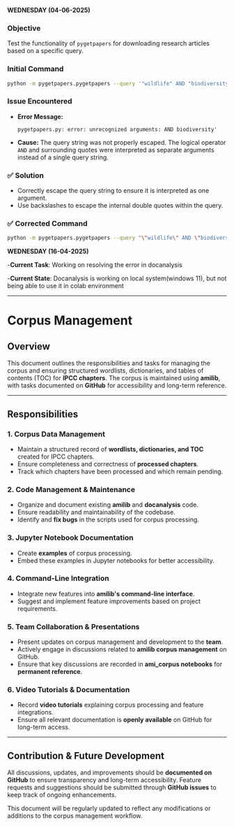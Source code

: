 
**WEDNESDAY (04-06-2025)**

### Objective

Test the functionality of `pygetpapers` for downloading research articles based on a specific query.

### Initial Command

```bash
python -m pygetpapers.pygetpapers --query '"wildlife" AND "biodiversity"' --pdf --limit 5 --output downloaded_file --api openalex --output Wildlife
```

### Issue Encountered

* **Error Message:**

  ```
  pygetpapers.py: error: unrecognized arguments: AND biodiversity'
  ```
* **Cause:**
  The query string was not properly escaped. The logical operator `AND` and surrounding quotes were interpreted as separate arguments instead of a single query string.

### ✅ Solution

* Correctly escape the query string to ensure it is interpreted as one argument.
* Use backslashes to escape the internal double quotes within the query.

### ✅ Corrected Command

```bash
python -m pygetpapers.pygetpapers --query "\"wildlife\" AND \"biodiversity\"" --pdf --limit 5 --output Wildlife --api openalex
```


**WEDNESDAY (16-04-2025)**

-**Current Task**: Working on resolving the error in docanalysis

-**Current State**: Docanalysis is working on local system(windows 11), but not being able to use it in colab environment

---
# Corpus Management

## Overview  
This document outlines the responsibilities and tasks for managing the corpus and ensuring structured wordlists, dictionaries, and tables of contents (TOC) for **IPCC chapters**. The corpus is maintained using **amilib**, with tasks documented on **GitHub** for accessibility and long-term reference.

---

## Responsibilities  

### 1. **Corpus Data Management**  
- Maintain a structured record of **wordlists, dictionaries, and TOC** created for IPCC chapters.  
- Ensure completeness and correctness of **processed chapters**.  
- Track which chapters have been processed and which remain pending.  

### 2. **Code Management & Maintenance**  
- Organize and document existing **amilib** and **docanalysis** code.  
- Ensure readability and maintainability of the codebase.  
- Identify and **fix bugs** in the scripts used for corpus processing.  

### 3. **Jupyter Notebook Documentation**  
- Create **examples** of corpus processing.  
- Embed these examples in Jupyter notebooks for better accessibility.  

### 4. **Command-Line Integration**  
- Integrate new features into **amilib's command-line interface**.  
- Suggest and implement feature improvements based on project requirements.  

### 5. **Team Collaboration & Presentations**  
- Present updates on corpus management and development to the **team**.  
- Actively engage in discussions related to **amilib corpus management** on GitHub.  
- Ensure that key discussions are recorded in **ami_corpus notebooks** for **permanent reference**.  

### 6. **Video Tutorials & Documentation**  
- Record **video tutorials** explaining corpus processing and feature integrations.  
- Ensure all relevant documentation is **openly available** on GitHub for long-term access.  

---


## Contribution & Future Development  

All discussions, updates, and improvements should be **documented on GitHub** to ensure transparency and long-term accessibility. Feature requests and suggestions should be submitted through **GitHub issues** to keep track of ongoing enhancements.

This document will be regularly updated to reflect any modifications or additions to the corpus management workflow.  


